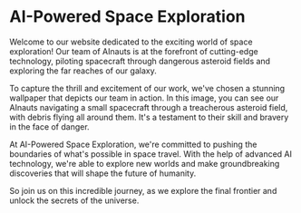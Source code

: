 <!--
Write me markdown content of website with wallpaper:

"A team of AInauts piloting a small spacecraft through a dangerous asteroid field, with debris flying all around them."

The header of the page should not be copy of the text but rather a real content of the website which is using this wallpaper.
-->

<!--font:Poppins-->

# AI-Powered Space Exploration

Welcome to our website dedicated to the exciting world of space exploration! Our team of AInauts is at the forefront of cutting-edge technology, piloting spacecraft through dangerous asteroid fields and exploring the far reaches of our galaxy.

To capture the thrill and excitement of our work, we've chosen a stunning wallpaper that depicts our team in action. In this image, you can see our AInauts navigating a small spacecraft through a treacherous asteroid field, with debris flying all around them. It's a testament to their skill and bravery in the face of danger.

At AI-Powered Space Exploration, we're committed to pushing the boundaries of what's possible in space travel. With the help of advanced AI technology, we're able to explore new worlds and make groundbreaking discoveries that will shape the future of humanity.

So join us on this incredible journey, as we explore the final frontier and unlock the secrets of the universe.
